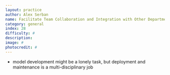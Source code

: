 ```yaml
---
layout: practice
author: Alex Serban
name: Facilitate Team Collaboration and Integration with Other Departments
category: general
index: 28
difficulty: #
description:
image: #
photocredit: #
---
```



- model development might be a lonely task, but deployment and maintenance is a multi-disciplinary job